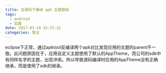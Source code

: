 ```yaml
---
title: 在源码下编译 apk 主题错误
tags:
  - android
  - 实践
date: 2017-03-19 15:37:22
categories: 笔记
---
```


​	eclipse下正常，通过apktool反编译两个apk对比发现应用的主题的parent不一致。此问题原因在于，应用自定义主题使用了默认的AppTheme，而公司的sdk中有同样名字的主题，出现冲突。所以导致源码编译时应用的AppTheme没有正确继承，而是使用了sdk的继承。